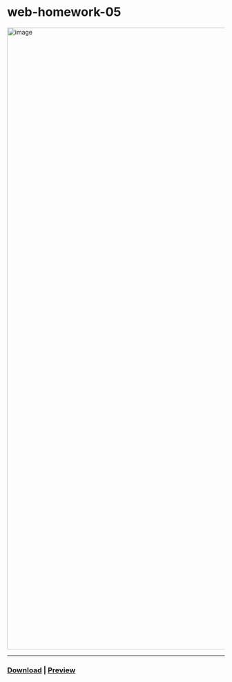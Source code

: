 # web-homework-05
 
<img width="1437" alt="image" src="https://user-images.githubusercontent.com/111915039/223151010-8db35044-eaa3-4954-a934-32875b9cdd43.png">
<hr>

### [Download](https://github.com/blackscriptt/web-homework-05/archive/refs/heads/main.zip) | [Preview](https://blackscriptt.github.io/web-homework/homeworks/homework-05/index.html)
